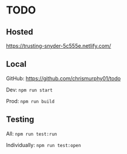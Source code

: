 # TODO

## Hosted

https://trusting-snyder-5c555e.netlify.com/

## Local

GitHub: https://github.com/chrismurphy01/todo

Dev: `npm run start`

Prod: `npm run build`

## Testing

All: `npm run test:run`

Individually: `npm run test:open`
